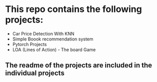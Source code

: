 # This repo contains the following projects:

- Car Price Detection With KNN
- Simple Boook recommendation system
- Pytorch Projects
- LOA (Lines of Action) - The board Game

## The readme of the projects are included in the individual projects
